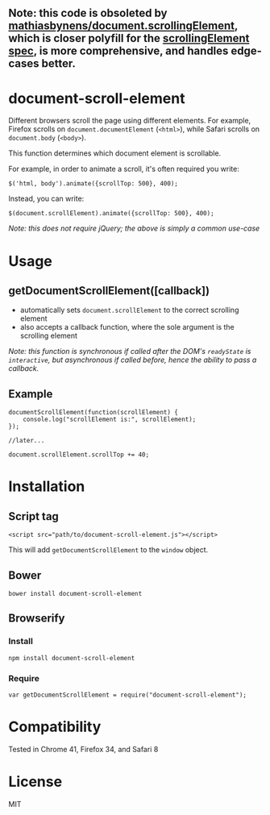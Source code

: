 ## Note: this code is obsoleted by [mathiasbynens/document.scrollingElement](https://github.com/mathiasbynens/document.scrollingElement), which is closer polyfill for the [scrollingElement spec](https://developer.mozilla.org/en-US/docs/Web/API/document/scrollingElement), is more comprehensive, and handles edge-cases better.

# document-scroll-element

Different browsers scroll the page using different elements. For example, Firefox scrolls on `document.documentElement` (`<html>`), while Safari scrolls on `document.body` (`<body>`).

This function determines which document element is scrollable.

For example, in order to animate a scroll, it's often required you write:

	$('html, body').animate({scrollTop: 500}, 400);

Instead, you can write:

	$(document.scrollElement).animate({scrollTop: 500}, 400);
	
_Note: this does not require jQuery; the above is simply a common use-case_

# Usage

## getDocumentScrollElement([callback])

- automatically sets `document.scrollElement` to the correct scrolling element
- also accepts a callback function, where the sole argument is the scrolling element

_Note: this function is synchronous if called after the DOM's `readyState` is `interactive`, but asynchronous if called before, hence the ability to pass a callback._

## Example

	documentScrollElement(function(scrollElement) {
		console.log("scrollElement is:", scrollElement);
	});
	
	//later...
	
	document.scrollElement.scrollTop += 40;

# Installation

## Script tag

	<script src="path/to/document-scroll-element.js"></script>

This will add `getDocumentScrollElement` to the `window` object.

## Bower

	bower install document-scroll-element

## Browserify

### Install

	npm install document-scroll-element

### Require

	var getDocumentScrollElement = require("document-scroll-element");
	
# Compatibility

Tested in Chrome 41, Firefox 34, and Safari 8
	
# License 

MIT
